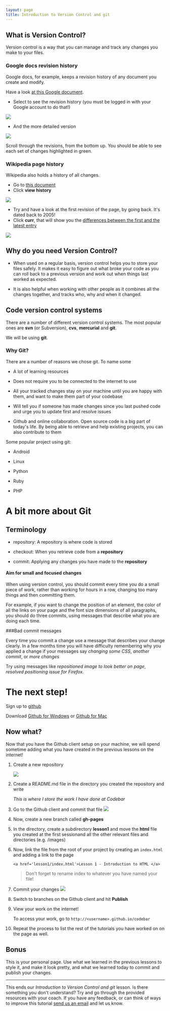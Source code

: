 ```yaml
---
layout: page
title: Introduction to Version Control and git
---
```


## What is Version Control?

Version control is a way that you can manage and track any changes you make to your files.


### Google docs revision history
Google docs, for example, keeps a revision history of any document you create and modify.

Have a look [at this Google document](https://docs.google.com/document/d/10kHJKXHLa-V8G6vVQoDiS6cTPvJoXnj_-SDvfQdziFk/edit?usp=sharing).

- Select to see the revision history (you must be logged in with your Google account to do that!)

![](images/see_revision_history.png)

- And the more detailed version

![](images/more_detailed.png)

Scroll through the revisions, from the bottom up. You should be able to see each set of changes highlighted in green.

### Wikipedia page history
Wikipedia also holds a history of all changes.
- Go to [this document](http://en.wikipedia.org/wiki/Women_in_computing)
- Click **view history**

![](images/wikipedia-view-history.png)

- Try and have a look at the first revision of the page, by going back. It's dated back to 2005!
- Click **curr**, that will show you the [differences between the first and the latest entry](http://en.wikipedia.org/w/index.php?title=Women_in_computing&diff=583521812&oldid=19298328)

![](images/wikipedia-diff.png)

## Why do you need Version Control?

- When used on a regular basis, version control helps you to store your files safely. It makes it easy to figure out what broke your code as you can roll back to a previous version and work out when things last worked as expected.

- It is also helpful when working with other people as it combines all the changes together, and tracks who, why and when it changed.

## Code version control systems

There are a number of different version control systems. The most popular ones are **svn** (or Subversion), **cvs**, **mercurial** and **git**.

We will be using **git**.

### Why Git?
There are a number of reasons we chose git. To name some  

- A lot of learning resources

- Does not require you to be connected to the internet to use

- All your tracked changes stay on your machine until you are happy with them, and want to make them part of your codebase

- Will tell you if someone has made changes since you last pushed code and urge you to update first and resolve issues

- Github and online collaboration. Open source code is a big part of today's life. By being able to retrieve and help existing projects, you can also contribute to them

Some popular project using git:

- Android

- Linux

- Python

- Ruby

- PHP

# A bit more about Git

## Terminology

- repository: A repository is where code is stored

- checkout: When you retrieve code from a **repository**

- commit: Applying any changes you have made to the **repository**

#### Aim for small and focused changes
When using version control, you should commit every time you do a small piece of work, rather than working for hours in a row, changing too many things and then committing them.

For example, if you want to change the position of an element, the color of all the links on your page and the font size dimensions of all paragraphs, you should do three commits, using messages that describe what you are doing each time.

###Bad commit messages

Every time you commit a change use a message that describes your change clearly. In a few months time you will have difficulty remembering why you applied a change if your messages say _changing some CSS_, _another commit_, or _more changes_

Try using messages like _repositioned image to look better on page_, _resolved positioning issue for Firefox_.


# The next step!

Sign up to [github](http://github.com/)

Download [Github for Windows](http://windows.github.com/) or [Github for Mac](http://mac.github.com/)

## Now what?

Now that you have the Github client setup on your machine, we will spend sometime adding what you have created in the previous lessons on the internet!

1. Create a new repository

	![](images/create_new_repository.png)

2. Create a README.md file in the directory you created the repository and write

	_This is where I store the work I have done at Codebar_

3. Go to the Github client and commit that file
	![](images/commit.png)

4. Now, create a new branch called **gh-pages**

5. In the directory, create a subdirectory **lesson1** and move the **html** file you created at the first sessionand all the other relevant files and directories (e.g. /images)

6. Now, link the file from the root of your project by creating an `index.html` and adding a link to the page

	```
	<a href='lesson1/index.html'>Lesson 1 - Introduction to HTML </a>

	```
	> Don't forget to rename index to whatever you have named your file!

7. Commit your changes
![](images/commiting-changes.png)

8. Switch to branches on the Github client and hit **Publish**

9. View your work on the internet!

	To access your work, go to `http://<username>.github.io/codebar`

10. Repeat the process to list the rest of the tutorials you have worked on on the page as well.

## Bonus
This is your personal page. Use what we learned in the previous lessons to style it, and make it look pretty, and what we learned today to commit and publish your changes.

-----

This ends our _Introduction to Version Control and git_ lesson. Is there something you don't understand? Try and go through the provided resources with your coach. If you have any feedback, or can think of ways to improve this tutorial [send us an email](mailto:feedback@codebar.io) and let us know.

